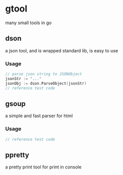 # gtool

many small tools in go

## dson

a json tool, and is wrapped standard lib, is easy to use

### Usage

```go
// parse json string to JSONObject
jsonStr := "..."
jsonObj := dson.ParseObject(jsonStr)
// reference test code

```

## gsoup

a  simple and fast parser for html

### Usage

```go
// reference test code
```

## ppretty

a pretty print tool for print in console